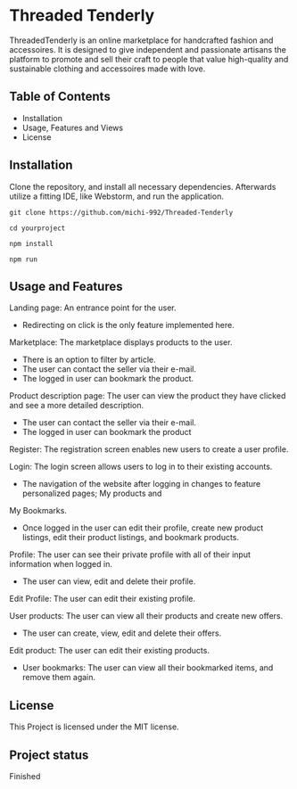 # Threaded Tenderly
ThreadedTenderly is an online marketplace for handcrafted fashion and accessoires. It is designed to give independent and passionate artisans the platform to promote and sell their craft to people that value high-quality and sustainable clothing and accessoires made with love.

## Table of Contents
- Installation
- Usage, Features and Views
- License

## Installation
Clone the repository, and install all necessary dependencies. Afterwards utilize a fitting IDE, like Webstorm, and run the application.

`git clone https://github.com/michi-992/Threaded-Tenderly`

`cd yourproject`

`npm install`

`npm run`

## Usage and Features
Landing page: An entrance point for the user.
- Redirecting on click is the only feature implemented here.

Marketplace: The marketplace displays products to the user. 
- There is an option to filter by article.
- The user can contact the seller via their e-mail.
- The logged in user can bookmark the product.

Product description page: The user can view the product they have clicked and see a more detailed description.
- The user can contact the seller via their e-mail.
- The logged in user can bookmark the product

Register: The registration screen enables new users to create a user profile.

Login: The login screen allows users to log in to their existing accounts.
- The navigation of the website after logging in changes to feature personalized pages; My products and

My Bookmarks.
- Once logged in the user can edit their profile, create new product listings, edit their product listings, and bookmark products.

Profile: The user can see their private profile with all of their input information when logged in.
- The user can view, edit and delete their profile.

Edit Profile: The user can edit their existing profile.

User products: The user can view all their products and create new offers.
- The user can create, view, edit and delete their offers.

Edit product: The user can edit their existing products.
- User bookmarks: The user can view all their bookmarked items, and remove them again.


## License
This Project is licensed under the MIT license.

## Project status
Finished
